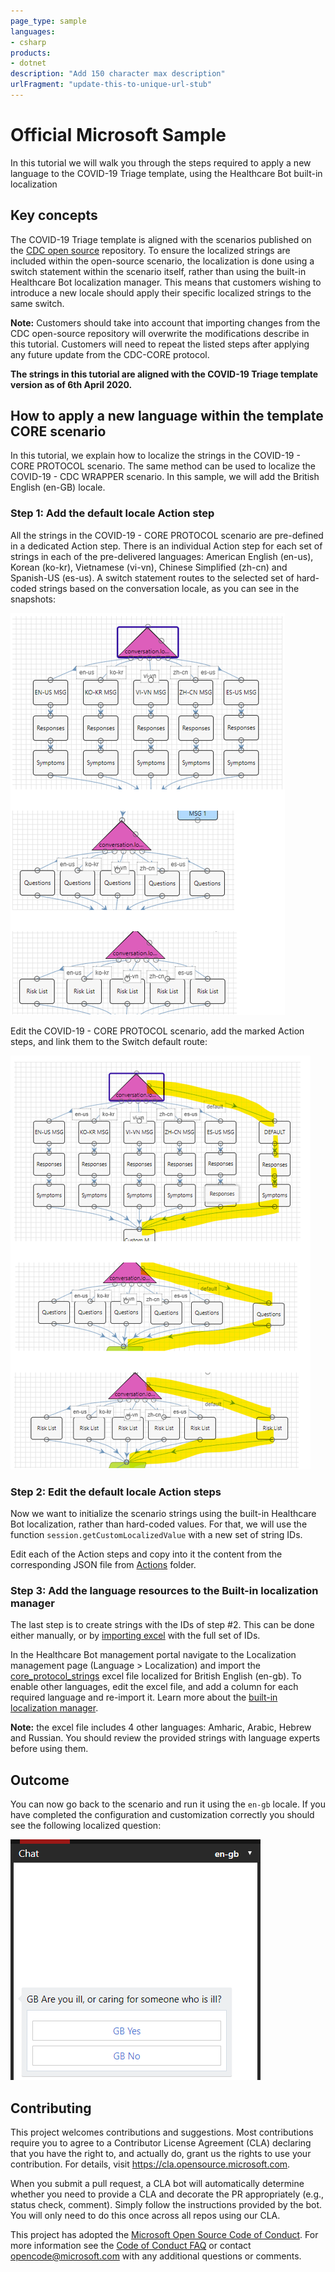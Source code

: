 ```yaml
---
page_type: sample
languages:
- csharp
products:
- dotnet
description: "Add 150 character max description"
urlFragment: "update-this-to-unique-url-stub"
---
```


# Official Microsoft Sample

<!-- 
Guidelines on README format: https://review.docs.microsoft.com/help/onboard/admin/samples/concepts/readme-template?branch=master

Guidance on onboarding samples to docs.microsoft.com/samples: https://review.docs.microsoft.com/help/onboard/admin/samples/process/onboarding?branch=master

Taxonomies for products and languages: https://review.docs.microsoft.com/new-hope/information-architecture/metadata/taxonomies?branch=master
-->

In this tutorial we will walk you through the steps required to apply a new language to the COVID-19 Triage template, using the Healthcare Bot built-in localization

## Key concepts

The COVID-19 Triage template is aligned with the scenarios published on the [CDC open source](https://github.com/CDCgov/covid19healthbot) repository. To ensure the localized strings are included within the open-source scenario, the localization is done using a switch statement within the scenario itself, rather than using the built-in Healthcare Bot localization manager. This means that customers wishing to introduce a new locale should apply their specific localized strings to the same switch.

**Note:** Customers should take into account that importing changes from the CDC open-source repository will overwrite the modifications describe in this tutorial. Customers will need to repeat the listed steps after applying any future update from the CDC-CORE protocol.

**The strings in this tutorial are aligned with the COVID-19 Triage template version as of 6th April 2020.**

## How to apply a new language within the template CORE scenario

In this tutorial, we explain how to localize the strings in the COVID-19 - CORE PROTOCOL scenario. The same method can be used to localize the COVID-19 - CDC WRAPPER scenario.
 In this sample, we will add the British English (en-GB) locale.

### Step 1: Add the default locale Action step
All the strings in the COVID-19 - CORE PROTOCOL scenario are pre-defined in a dedicated Action step. There is an individual Action step for each set of strings in each of the pre-delivered languages: American English (en-us), Korean (ko-kr), Vietnamese (vi-vn), Chinese Simplified (zh-cn) and Spanish-US (es-us).
A switch statement routes to the selected set of hard-coded strings based on the conversation locale, as you can see in the snapshots:

![screen shot of the localization switch](./core_protocol_1.png)

Edit the COVID-19 - CORE PROTOCOL scenario, add the marked Action steps, and link them to the Switch default route:

![screen shot of the localization switch with DEFAULT](./core_protocol_2.png)

### Step 2: Edit the default locale Action steps
Now we want to initialize the scenario strings using the built-in Healthcare Bot localization, rather than hard-coded values. For that, we will use the function `session.getCustomLocalizedValue` with a new set of string IDs. 

Edit each of the Action steps and copy into it the content from the corresponding JSON file from [Actions](./Actions) folder.

### Step 3: Add the language resources to the Built-in localization manager
The last step is to create strings with the IDs of step #2. This can be done either manually, or by [importing excel](https://docs.microsoft.com/en-us/HealthBot/localization#import-logic) with the full set of IDs.

In the Healthcare Bot management portal navigate to the Localization management page (Language > Localization) and import the [core_protocol_strings](./core_protocol_strings.xlsx) excel file localized for British English (en-gb). 
To enable other languages, edit the excel file, and add a column for each required language and re-import it. Learn more about the [built-in localization manager](https://docs.microsoft.com/en-us/HealthBot/localization).

**Note:** the excel file includes 4 other languages: Amharic, Arabic, Hebrew and Russian. You should review the provided strings with language experts before using them.

## Outcome
You can now go back to the scenario and run it using the `en-gb` locale.
If you have completed the configuration and customization correctly you should see the following localized question:

![screen shot of the scenario using the en-gb locale](./core_protocol_3.png)

## Contributing

This project welcomes contributions and suggestions.  Most contributions require you to agree to a
Contributor License Agreement (CLA) declaring that you have the right to, and actually do, grant us
the rights to use your contribution. For details, visit https://cla.opensource.microsoft.com.

When you submit a pull request, a CLA bot will automatically determine whether you need to provide
a CLA and decorate the PR appropriately (e.g., status check, comment). Simply follow the instructions
provided by the bot. You will only need to do this once across all repos using our CLA.

This project has adopted the [Microsoft Open Source Code of Conduct](https://opensource.microsoft.com/codeofconduct/).
For more information see the [Code of Conduct FAQ](https://opensource.microsoft.com/codeofconduct/faq/) or
contact [opencode@microsoft.com](mailto:opencode@microsoft.com) with any additional questions or comments.
